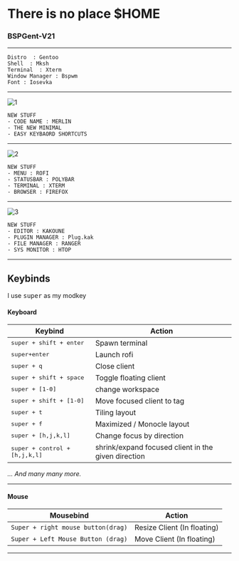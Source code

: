 # **There is no place $HOME**
### **BSPGent-V21**
****

```
Distro  : Gentoo
Shell  : Mksh
Terminal  : Xterm
Window Manager : Bspwm
Font : Iosevka
```

****

![1](https://user-images.githubusercontent.com/68412503/114301451-99e2dc00-9ae2-11eb-8a0a-ff298ef9b770.png)

```
NEW STUFF
- CODE NAME : MERLIN 
- THE NEW MINIMAL
- EASY KEYBAORD SHORTCUTS
```
*****

![2](https://user-images.githubusercontent.com/68412503/114301815-f4306c80-9ae3-11eb-861e-4a3884dcaaed.png)

```
NEW STUFF
- MENU : ROFI
- STATUSBAR : POLYBAR
- TERMINAL : XTERM
- BROWSER : FIREFOX
```

*****

![3](https://user-images.githubusercontent.com/68412503/114301857-1e822a00-9ae4-11eb-89b9-b1bcf2ecd5cd.png)

```
NEW STUFF
- EDITOR : KAKOUNE
- PLUGIN MANAGER : Plug.kak
- FILE MANAGER : RANGER
- SYS MONITOR : HTOP
```

*****

## Keybinds

I use <kbd>super</kbd> as my modkey

#### Keyboard
| Keybind | Action |
| --- | --- |
| <kbd>super + shift + enter</kbd> | Spawn terminal |
| <kbd>super+enter</kbd> | Launch rofi |
| <kbd>super + q</kbd> | Close client |
| <kbd>super + shift + space</kbd> | Toggle floating client |
| <kbd>super + [1-0]</kbd> | change workspace |
| <kbd>super + shift + [1-0]</kbd> | Move focused client to tag |
| <kbd>super + t</kbd> | Tiling layout |
| <kbd>super + f</kbd> | Maximized / Monocle layout |
| <kbd>super + [h,j,k,l]</kbd> | Change focus by direction |
| <kbd>super + control + [h,j,k,l]</kbd> | shrink/expand focused client in the given direction |

*... And many many more.*

****

#### Mouse
| Mousebind | Action |
| --- | --- |
| `Super + right mouse button(drag)` | Resize Client (In floating) |
| `Super + Left Mouse Button (drag)` | Move Client (In floating) |

****
